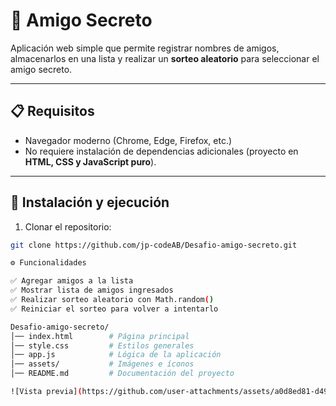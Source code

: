 <h1 > 🎁 Amigo Secreto  </h1>

Aplicación web simple que permite registrar nombres de amigos, almacenarlos en una lista y realizar un **sorteo aleatorio** para seleccionar el amigo secreto.  

---

## 📋 Requisitos  

- Navegador moderno (Chrome, Edge, Firefox, etc.)  
- No requiere instalación de dependencias adicionales (proyecto en **HTML, CSS y JavaScript puro**).  

---

## 🚀 Instalación y ejecución  

1. Clonar el repositorio:  

```bash
git clone https://github.com/jp-codeAB/Desafio-amigo-secreto.git

⚙️ Funcionalidades

✅ Agregar amigos a la lista
✅ Mostrar lista de amigos ingresados
✅ Realizar sorteo aleatorio con Math.random()
✅ Reiniciar el sorteo para volver a intentarlo

Desafio-amigo-secreto/
│── index.html        # Página principal
│── style.css         # Estilos generales
│── app.js            # Lógica de la aplicación
│── assets/           # Imágenes e íconos
│── README.md         # Documentación del proyecto

![Vista previa](https://github.com/user-attachments/assets/a0d8ed81-d49c-4c58-90e4-a372438f0654)

